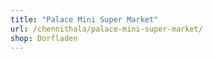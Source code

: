 ```yaml
---
title: "Palace Mini Super Market"
url: /chennithala/palace-mini-super-market/
shop: Dorfladen
---
```

